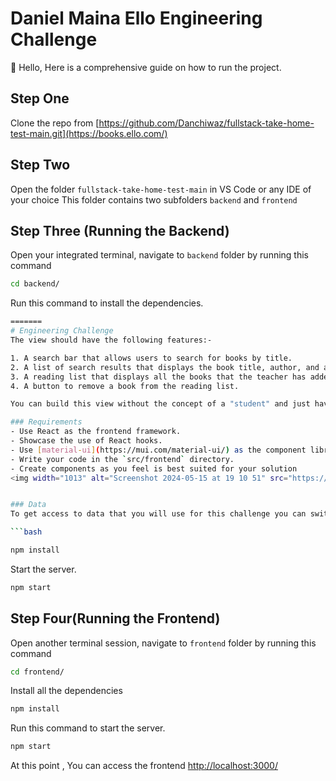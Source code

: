 
# Daniel Maina Ello Engineering Challenge 

👋 Hello, Here is a comprehensive guide on how to run the project.

## Step One
Clone the repo from [https://github.com/Danchiwaz/fullstack-take-home-test-main.git](https://books.ello.com/) 

## Step Two 
Open the folder `fullstack-take-home-test-main` in VS Code or any IDE of your choice
This folder contains two subfolders `backend` and `frontend`
## Step Three (Running the Backend)
Open your integrated terminal,
navigate to `backend` folder by running this command 
```bash 
cd backend/
```   
Run this command to install the dependencies.
```bash 
=======
# Engineering Challenge
The view should have the following features:-

1. A search bar that allows users to search for books by title.
2. A list of search results that displays the book title, author, and a button to add the book to the students reading list.
3. A reading list that displays all the books that the teacher has added.
4. A button to remove a book from the reading list.

You can build this view without the concept of a "student" and just have a single reading list for the teacher.

### Requirements
- Use React as the frontend framework.
- Showcase the use of React hooks.
- Use [material-ui](https://mui.com/material-ui/) as the component library.
- Write your code in the `src/frontend` directory.
- Create components as you feel is best suited for your solution
<img width="1013" alt="Screenshot 2024-05-15 at 19 10 51" src="https://github.com/ElloTechnology/fullstack-take-home-test/assets/3518127/bc3eb7f7-489f-4304-93f4-032bbbd38c58">


### Data
To get access to data that you will use for this challenge you can switch into the `src/backend` folder and run

```bash

npm install
```
Start the server.
```bash
npm start
```
## Step Four(Running the Frontend)
Open another terminal session,
navigate to `frontend` folder by running this command
```bash
cd frontend/
``` 
Install all the dependencies
```bash  
npm install
```
Run this command to start the server.
```bash 
npm start
``` 
At this point , You can access the frontend [http://localhost:3000/]()


